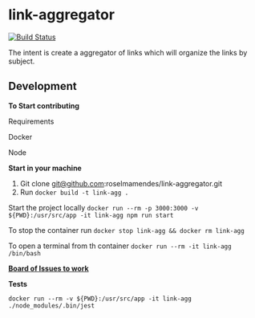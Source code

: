 # link-aggregator
[![Build Status](https://travis-ci.org/roselmamendes/link-aggregator.svg?branch=master)](https://travis-ci.org/roselmamendes/link-aggregator)

The intent is create a aggregator of links which will organize the links by subject.

## Development

**To Start contributing**

Requirements

Docker

Node

**Start in your machine**

1. Git clone git@github.com:roselmamendes/link-aggregator.git
2. Run `docker build -t link-agg .`

Start the project locally `docker run --rm -p 3000:3000 -v ${PWD}:/usr/src/app -it link-agg npm run start`

To stop the container run `docker stop link-agg && docker rm link-agg`

To open a terminal from th container `docker run --rm -it link-agg /bin/bash`

**[Board of Issues to work](https://github.com/roselmamendes/link-aggregator/projects/1)**

**Tests**

`docker run --rm -v ${PWD}:/usr/src/app -it link-agg ./node_modules/.bin/jest`


